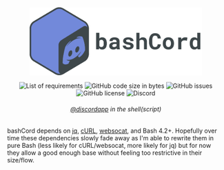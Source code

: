 <div align="center">
    <h3><img align="center" width="400px" src="docs/bashcord.png"></h3>
    <img alt="List of requirements" src="https://img.shields.io/badge/requires-curl%2C%20jq%2C%20websocat-red">
    <img alt="GitHub code size in bytes" src="https://img.shields.io/github/languages/code-size/trvv/bashcord">
    <img alt="GitHub issues" src="https://img.shields.io/github/issues-raw/trvv/bashcord?logo=github">
    <img alt="GitHub license" src="https://img.shields.io/github/license/trvv/bashcord">
    <img alt="Discord" src="https://img.shields.io/discord/601620334046740481?logo=discord&color=7289DA">
    <h6><a href="https://github.com/discordapp">@discordapp</a> in the
        shell(script)</h6>
</div>

bashCord depends on [jq](https://stedolan.github.io/jq/),
[cURL](https://curl.haxx.se/), [websocat](https://github.com/vi/websocat),
and Bash 4.2+. Hopefully over time these dependencies slowly fade away as
I'm able to rewrite them in pure Bash (less likely for cURL/websocat, more
likely for jq) but for now they allow a good enough base without feeling too
restrictive in their size/flow.